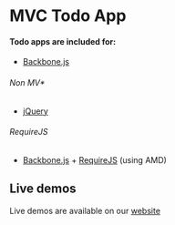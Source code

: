 # MVC Todo App


#### Todo apps are included for:
- [Backbone.js](http://documentcloud.github.com/backbone)


###### Non MV*

- [jQuery](http://jquery.com)


###### RequireJS

- [Backbone.js](http://documentcloud.github.com/backbone) + [RequireJS](http://requirejs.org) (using AMD)


## Live demos

Live demos are available on our [website](http://todo.maximdenisov.ru)
